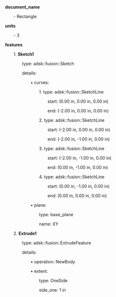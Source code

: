 **document_name**

&emsp;&emsp;- Rectangle

**units**

&emsp;&emsp;- 3

**features**

&emsp;&emsp;1. **Sketch1**

&emsp;&emsp;&emsp;&emsp;type: adsk::fusion::Sketch

&emsp;&emsp;&emsp;&emsp;details:

&emsp;&emsp;&emsp;&emsp;&emsp;&emsp;• curves:

&emsp;&emsp;&emsp;&emsp;&emsp;&emsp;&emsp;&emsp;1. type: adsk::fusion::SketchLine

&emsp;&emsp;&emsp;&emsp;&emsp;&emsp;&emsp;&emsp;&emsp;&emsp;start: (0.00 in, 0.00 in, 0.00 in)

&emsp;&emsp;&emsp;&emsp;&emsp;&emsp;&emsp;&emsp;&emsp;&emsp;end: (-2.00 in, 0.00 in, 0.00 in)

&emsp;&emsp;&emsp;&emsp;&emsp;&emsp;&emsp;&emsp;2. type: adsk::fusion::SketchLine

&emsp;&emsp;&emsp;&emsp;&emsp;&emsp;&emsp;&emsp;&emsp;&emsp;start: (-2.00 in, 0.00 in, 0.00 in)

&emsp;&emsp;&emsp;&emsp;&emsp;&emsp;&emsp;&emsp;&emsp;&emsp;end: (-2.00 in, -1.00 in, 0.00 in)

&emsp;&emsp;&emsp;&emsp;&emsp;&emsp;&emsp;&emsp;3. type: adsk::fusion::SketchLine

&emsp;&emsp;&emsp;&emsp;&emsp;&emsp;&emsp;&emsp;&emsp;&emsp;start: (-2.00 in, -1.00 in, 0.00 in)

&emsp;&emsp;&emsp;&emsp;&emsp;&emsp;&emsp;&emsp;&emsp;&emsp;end: (0.00 in, -1.00 in, 0.00 in)

&emsp;&emsp;&emsp;&emsp;&emsp;&emsp;&emsp;&emsp;4. type: adsk::fusion::SketchLine

&emsp;&emsp;&emsp;&emsp;&emsp;&emsp;&emsp;&emsp;&emsp;&emsp;start: (0.00 in, -1.00 in, 0.00 in)

&emsp;&emsp;&emsp;&emsp;&emsp;&emsp;&emsp;&emsp;&emsp;&emsp;end: (0.00 in, 0.00 in, 0.00 in)

&emsp;&emsp;&emsp;&emsp;&emsp;&emsp;• plane:

&emsp;&emsp;&emsp;&emsp;&emsp;&emsp;&emsp;&emsp;type: base_plane

&emsp;&emsp;&emsp;&emsp;&emsp;&emsp;&emsp;&emsp;name: XY

&emsp;&emsp;2. **Extrude1**

&emsp;&emsp;&emsp;&emsp;type: adsk::fusion::ExtrudeFeature

&emsp;&emsp;&emsp;&emsp;details:

&emsp;&emsp;&emsp;&emsp;&emsp;&emsp;• operation: NewBody

&emsp;&emsp;&emsp;&emsp;&emsp;&emsp;• extent:

&emsp;&emsp;&emsp;&emsp;&emsp;&emsp;&emsp;&emsp;type: OneSide

&emsp;&emsp;&emsp;&emsp;&emsp;&emsp;&emsp;&emsp;side_one: 1 in

